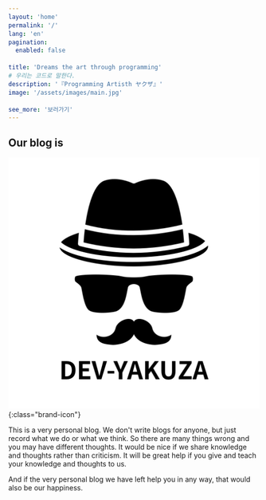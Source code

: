 ```yaml
---
layout: 'home'
permalink: '/'
lang: 'en'
pagination:
  enabled: false

title: 'Dreams the art through programming'
# 우리는 코드로 말한다.
description: '『Programming Artisth ヤクザ』'
image: '/assets/images/main.jpg'

see_more: '보러가기'
---
```


## Our blog is

![yakuza-icon](/assets/images/yakuza.png){:class="brand-icon"}

This is a very personal blog. We don't write blogs for anyone, but just record what we do or what we think. So there are many things wrong and you may have different thoughts. It would be nice if we share knowledge and thoughts rather than criticism. It will be great help if you give and teach your knowledge and thoughts to us.

And if the very personal blog we have left help you in any way, that would also be our happiness.

